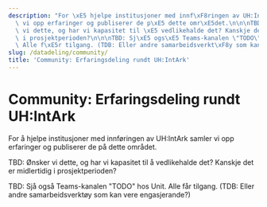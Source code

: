 ```yaml
---
description: "For \xE5 hjelpe institusjoner med innf\xF8ringen av UH:IntArk samler\
  \ vi opp erfaringer og publiserer de p\xE5 dette omr\xE5det.\n\n\nTBD: \xD8nsker\
  \ vi dette, og har vi kapasitet til \xE5 vedlikehalde det? Kanskje det er midlertidig\
  \ i prosjektperioden?\n\n\nTBD: Sj\xE5 ogs\xE5 Teams-kanalen \"TODO\" hos Unit.\
  \ Alle f\xE5r tilgang. (TDB: Eller andre samarbeidsverkt\xF8y som kan vere engasjerande?)"
slug: /datadeling/community/
title: 'Community: Erfaringsdeling rundt UH:IntArk'
---
```


# Community: Erfaringsdeling rundt UH:IntArk

For å hjelpe institusjoner med innføringen av UH:IntArk samler vi opp erfaringer og publiserer de på dette området.


TBD: Ønsker vi dette, og har vi kapasitet til å vedlikehalde det? Kanskje det er midlertidig i prosjektperioden?


TBD: Sjå også Teams-kanalen "TODO" hos Unit. Alle får tilgang. (TDB: Eller andre samarbeidsverktøy som kan vere engasjerande?)



<div class="vrtx-row">
 <div class="vrtx-box">
 <div class="vrtx-box-content">

</div>
 </div>
</div>

